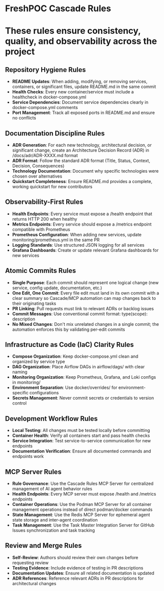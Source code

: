 # FreshPOC Cascade Rules
# These rules ensure consistency, quality, and observability across the project

## Repository Hygiene Rules
- **README Updates**: When adding, modifying, or removing services, containers, or significant files, update README.md in the same commit
- **Health Checks**: Every new container/service must include a healthcheck in docker-compose.yml
- **Service Dependencies**: Document service dependencies clearly in docker-compose.yml comments
- **Port Management**: Track all exposed ports in README.md and ensure no conflicts

## Documentation Discipline Rules
- **ADR Generation**: For each new technology, architectural decision, or significant change, create an Architecture Decision Record (ADR) in /docs/adr/ADR-XXXX.md format
- **ADR Format**: Follow the standard ADR format (Title, Status, Context, Decision, Consequences)
- **Technology Documentation**: Document why specific technologies were chosen over alternatives
- **Quickstart Completeness**: Ensure README.md provides a complete, working quickstart for new contributors

## Observability-First Rules
- **Health Endpoints**: Every service must expose a /health endpoint that returns HTTP 200 when healthy
- **Metrics Endpoints**: Every service should expose a /metrics endpoint compatible with Prometheus
- **Prometheus Configuration**: When adding new services, update monitoring/prometheus.yml in the same PR
- **Logging Standards**: Use structured JSON logging for all services
- **Grafana Dashboards**: Create or update relevant Grafana dashboards for new services

## Atomic Commits Rules
- **Single Purpose**: Each commit should represent one logical change (new service, config update, documentation, etc.)
- **One Edit, One Commit**: Every file edit must land in its own commit with a clear summary so Cascade/MCP automation can map changes back to their originating tasks
- **PR Linking**: Pull requests must link to relevant ADRs or backlog issues
- **Commit Messages**: Use conventional commit format: type(scope): description
- **No Mixed Changes**: Don't mix unrelated changes in a single commit; the automation enforces this by validating per-edit commits

## Infrastructure as Code (IaC) Clarity Rules
- **Compose Organization**: Keep docker-compose.yml clean and organized by service type
- **DAG Organization**: Place Airflow DAGs in airflow/dags/ with clear naming
- **Monitoring Organization**: Keep Prometheus, Grafana, and Loki configs in monitoring/
- **Environment Separation**: Use docker/overrides/ for environment-specific configurations
- **Secrets Management**: Never commit secrets or credentials to version control

## Development Workflow Rules
- **Local Testing**: All changes must be tested locally before committing
- **Container Health**: Verify all containers start and pass health checks
- **Service Integration**: Test service-to-service communication for new endpoints
- **Documentation Verification**: Ensure all documented commands and endpoints work

## MCP Server Rules
- **Rule Governance**: Use the Cascade Rules MCP Server for centralized management of AI agent behavior rules
- **Health Endpoints**: Every MCP server must expose /health and /metrics endpoints
- **Container Operations**: Use the Podman MCP Server for all container management operations instead of direct podman/docker commands
- **State Management**: Use the Redis MCP Server for ephemeral agent state storage and inter-agent coordination
- **Task Management**: Use the Task Master Integration Server for GitHub Issues synchronization and task tracking

## Review and Merge Rules
- **Self-Review**: Authors should review their own changes before requesting review
- **Testing Evidence**: Include evidence of testing in PR descriptions
- **Documentation Updates**: Ensure all related documentation is updated
- **ADR References**: Reference relevant ADRs in PR descriptions for architectural changes
